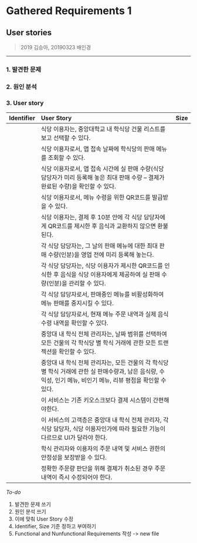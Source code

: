 # Gathered Requirements 1
## User stories
> 2019 김승아, 20190323 배인경
<hr/>

### 1. 발견한 문제

### 2. 원인 분석

### 3. User story
|Identifier|User Story|Size|
|:---:|:---|:---:|
| |식당 이용자는, 중앙대학교 내 학식당 건물 리스트를 보고 선택할 수 있다.| |
| |식당 이용자로서, 앱 접속 날짜에 학식당의 판매 메뉴를 조회할 수 있다.| |
| |식당 이용자로서, 앱 접속 시간에 실 판매 수량(식당 담당자가 미리 등록해 놓은 최대 판매 수량 – 결제가 완료된 수량)을 확인할 수 있다.| |
| |식당 이용자로서, 메뉴 수령을 위한 QR코드를 발급받을 수 있다.| |
| |식당 이용자는, 결제 후 10분 안에 각 식당 담당자에게 QR코드를 제시한 후 음식과 교환하지 않으면 환불된다.| |
| |각 식당 담당자는, 그 날의 판매 메뉴에 대한 최대 판매 수량(인분)을 영업 전에 미리 등록해 놓는다.| |
| |각 식당 담당자는, 식당 이용자가 제시한 QR코드를 인식한 후 음식을 식당 이용자에게 제공하여 실 판매 수량(인분)을 관리할 수 있다.| |
| |각 식당 담당자로서, 판매중인 메뉴를 비활성화하여 메뉴 판매를 중지시킬 수 있다.| |
| |각 식당 담당자로서, 현재 메뉴 주문 내역과 실제 음식 수령 내역을 확인할 수 있다.| |
| |중앙대 내 학식 전체 관리자는, 날짜 범위를 선택하여 모든 건물의 각 학식당 별 학식 거래에 관한 모든 트랜젝션을 확인할 수 있다.| |
| |중앙대 내 학식 전체 관리자는, 모든 건물의 각 학식당 별 학식 거래에 관한 실 판매수량과, 남은 음식량, 수익성, 인기 메뉴, 비인기 메뉴, 리뷰 평점을 확인할 수 있다.| |
| |이 서비스는 기존 키오스크보다 결제 시스템이 간편해야한다.| |
| |이 서비스의 고객층은 중앙대 내 학식 전체 관리자, 각 식당 담당자, 식당 이용자인가에 따라 필요한 기능이 다르므로 UI가 달라야 한다.| |
| |학식 관리자와 이용자의 주문 내역 및 서비스 권한의 안정성을 보장받을 수 있다.| |
| |정확한 주문량 판단을 위해 결제가 취소된 경우 주문 내역이 즉시 수정되어야 한다.| |

*To-do*
1. 발견한 문제 쓰기
2. 원인 분석 쓰기
3. 이에 맞춰 User Story 수정
4. Identifier, Size 기준 정하고 부여하기
5. Functional and Nunfunctional Requirements 작성 -> new file
